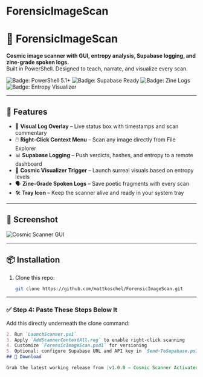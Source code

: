 # ForensicImageScan
# 🧪 ForensicImageScan

**Cosmic image scanner with GUI, entropy analysis, Supabase logging, and zine-grade spoken logs.**  
Built in PowerShell. Designed to teach, narrate, and visualize every scan.

![Badge: PowerShell 5.1+](https://img.shields.io/badge/PowerShell-5.1%2B-blue)
![Badge: Supabase Ready](https://img.shields.io/badge/Supabase-Enabled-green)
![Badge: Zine Logs](https://img.shields.io/badge/Spoken--Word-Zine--Grade-purple)
![Badge: Entropy Visualizer](https://img.shields.io/badge/Entropy--Driven-Cosmic--Trigger-magenta)

---

## 🚀 Features

- 🧠 **Visual Log Overlay** – Live status box with timestamps and scan commentary  
- 🖱️ **Right-Click Context Menu** – Scan any image directly from File Explorer  
- 📊 **Supabase Logging** – Push verdicts, hashes, and entropy to a remote dashboard  
- 🧬 **Cosmic Visualizer Trigger** – Launch surreal visuals based on entropy levels  
- 🗣️ **Zine-Grade Spoken Logs** – Save poetic fragments with every scan  
- 🛠️ **Tray Icon** – Keep the scanner alive and ready in your system tray

---

## 🧪 Screenshot

![Cosmic Scanner GUI](screenshots/scanner_gui.png)

---

## 📦 Installation

1. Clone this repo:
   ```bash
   git clone https://github.com/mattkoschel/ForensicImageScan.git

---

### ✅ Step 4: Paste These Steps Below It

Add this directly underneath the clone command:

```markdown
2. Run `LaunchScanner.ps1`
3. Apply `AddScannerContextAll.reg` to enable right-click scanning
4. Customize `ForensicImageScan.psd1` for versioning
5. Optional: configure Supabase URL and API key in `Send-ToSupabase.ps1`
## 🚀 Download

Grab the latest working release from [v1.0.0 – Cosmic Scanner Activated](https://github.com/Mattkosc/ForensicImageScan/releases/tag/v1.0.0)

